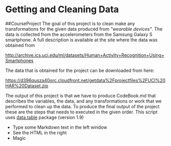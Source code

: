 # Getting and Cleaning Data 
##CourseProject
The goal of this project is to clean make any transformations for the given data produced from *"wearable devices"*. The data is collected from the accelerometers from the Samsung Galaxy S smartphone. A full description is available at the site where the data was obtained from

http://archive.ics.uci.edu/ml/datasets/Human+Activity+Recognition+Using+Smartphones

The data that is obtained for the project can be downloaded from here:

https://d396qusza40orc.cloudfront.net/getdata%2Fprojectfiles%2FUCI%20HAR%20Dataset.zip

The output of this project is that we have to produce CodeBook.md that describes the variables, the data, and any transformations or work that we performed to clean up the data. To produce the final output of the project these are the steps that needs to executed in the given order. This script uses [data.table] package (version 1.9)


  - Type some Markdown text in the left window
  - See the HTML in the right
  - Magic


[data.table]:http://cran.r-project.org/web/packages/data.table/index.html